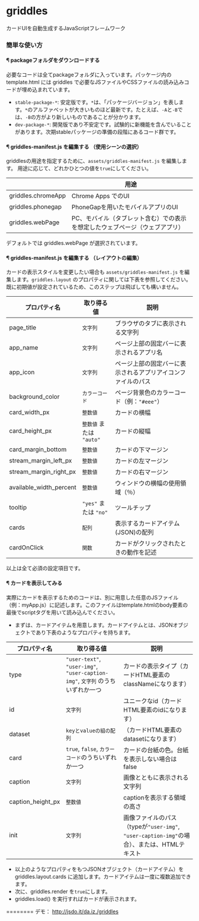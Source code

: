 griddles
========

カードUIを自動生成するJavaScriptフレームワーク

### 簡単な使い方
#### ¶ packageフォルダをダウンロードする
必要なコードは全てpackageフォルダに入っています。パッケージ内の template.html には griddles で必要なJSファイルやCSSファイルの読み込みコードが埋め込まれています。
+ ``stable-package-*``: 安定版です。``*``は、「パッケージバージョン」を表します。``*``のアルファベットが大きいものほど最新です。たとえば、``-A``と``-B``では、``-B``の方がより新しいものであることが分かります。
+ ``dev-package-*``: 開発版であり不安定です。試験的に新機能を含んでいることがあります。次期stableパッケージの準備の段階にあるコード群です。

#### ¶ griddles-manifest.js を編集する （使用シーンの選択）
griddlesの用途を指定するために、``assets/griddles-manifest.js`` を編集します。
用途に応じて、どれかひとつの値を``true``にしてください。

|  |用途    |
|------|--------|
|griddles.chromeApp|Chrome Apps でのUI|
|griddles.phonegap|PhoneGapを用いたモバイルアプリのUI|
|griddles.webPage|PC、モバイル（タブレット含む）での表示を想定したウェブページ（ウェブアプリ）|

デフォルトでは griddles.webPage が選択されています。

#### ¶ griddles-manifest.js を編集する （レイアウトの編集）
カードの表示スタイルを変更したい場合も ``assets/griddles-manifest.js`` を編集します。``griddles.layout`` のプロパティに関しては下表を参照してください。
既に初期値が設定されているため、このステップは飛ばしても構いません。

| プロパティ名 |  取り得る値  | 説明 |
|------|--------|------|
| page_title | ``文字列`` | ブラウザのタブに表示される文字列 |
| app_name | ``文字列`` | ページ上部の固定バーに表示されるアプリ名 |
| app_icon | ``文字列`` | ページ上部の固定バーに表示されるアプリアイコンファイルのパス |
| background_color | ``カラーコード`` | ページ背景色のカラーコード（例：``"#eee"``）|
| card_width_px | ``整数値`` | カードの横幅|
| card_height_px | ``整数値`` または ``"auto"`` | カードの縦幅 |
| card_margin_bottom | ``整数値`` | カードの下マージン  |
| stream_margin_left_px | ``整数値`` | カードの左マージン  |
| stream_margin_right_px | ``整数値`` | カードの右マージン  |
| available_width_percent | ``整数値`` | ウィンドウの横幅の使用領域（％）|
| tooltip | ``"yes"`` または ``"no"`` | ツールチップ |
| cards | ``配列`` | 表示するカードアイテム(JSON)の配列 |
| cardOnClick | ``関数`` | カードがクリックされたときの動作を記述|

以上は全て必須の設定項目です。

#### ¶ カードを表示してみる
実際にカードを表示するためのコードは、別に用意した任意のJSファイル（例：myApp.js）に記述します。このファイルはtemplate.htmlのbody要素の最後でscriptタグを用いて読み込んでください。
+ まずは、カードアイテムを用意します。カードアイテムとは、JSONオブジェクトであり下表のようなプロパティを持ちます。

| プロパティ名 |  取り得る値  | 説明 |
|------|--------|------|
| type | ``"user-text"``, ``"user-img"``, ``"user-caption-img"``, ``文字列`` のうちいずれか一つ | カードの表示タイプ（カードHTML要素のclassNameになります） |
| id | ``文字列`` | ユニークなid（カードHTML要素のidになります） |
| dataset | ``keyとvalueの組の配列`` | （カードHTML要素のdatasetになります） |
| card | ``true``, ``false``, ``カラーコード``のうちいずれか一つ | カードの台紙の色。台紙を表示しない場合はfalse |
| caption | ``文字列`` | 画像とともに表示される文字列 |
| caption_height_px | ``整数値`` | captionを表示する領域の高さ |
| init | ``文字列`` | 画像ファイルのパス（typeが``"user-img"``, ``"user-caption-img"``の場合）、または、HTMLテキスト |

+ 以上のようなプロパティをもつJSONオブジェクト（カードアイテム）を griddles.layout.cards に追加します。カードアイテムは一度に複数追加できます。
+ 次に、griddles.render を``true``にします。
+ griddles.load() を実行すればカードが表示されます。

========
デモ： http://jsdo.it/da.iz./griddles
